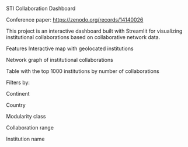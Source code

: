 STI Collaboration Dashboard

Conference paper: https://zenodo.org/records/14140026

This project is an interactive dashboard built with Streamlit for visualizing institutional collaborations based on collaborative network data.

Features
Interactive map with geolocated institutions

Network graph of institutional collaborations

Table with the top 1000 institutions by number of collaborations

Filters by:

Continent

Country

Modularity class

Collaboration range

Institution name
